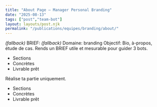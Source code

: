 ```yaml
---
title: "About Page — Manager Personal Branding"
date: "2025-08-13"
tags: ["post","team-bot"]
layout: layouts/post.njk
permalink: "/publications/equipes/branding/about/"
---
```

*(fallback)* BRIEF:
*(fallback)* Domaine: branding
Objectif: Bio, à-propos, étude de cas.
Rends un BRIEF utile et mesurable pour guider 3 bots.

- Sections
- Concrètes
- Livrable prêt

Réalise ta partie uniquement.

- Sections
- Concrètes
- Livrable prêt
